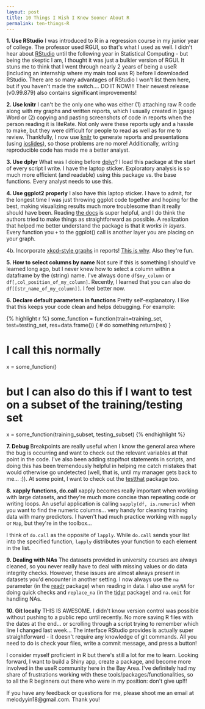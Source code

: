 ```yaml
---
layout: post
title: 10 Things I Wish I Knew Sooner About R
permalink: ten-things-R
---
```


**1. Use RStudio** I was introduced to R in a regression course in my junior year of college. The professor used RGUI, so that's what I used as well. I didn't hear about [RStudio](https://www.rstudio.com/products/rstudio/download/) until the following year in Statistical Computing - but being the skeptic I am, I thought it was just a bulkier version of RGUI. It stuns me to think that I went through nearly 2 years of being a useR (including an internship where my main tool was R) before I downloaded RStudio. There are so many advantages of RStudio I won't list them here, but if you haven't made the switch.... DO IT NOW!!! Their newest release (v0.99.879) also contains significant improvements! 

**2. Use knitr** I can't be the only one who was either (1) attaching raw R code along with my graphs and written reports, which I usually created in (gasp) Word or (2) copying and pasting screenshots of code in reports when the person reading it is liteRate. Not only were these reports ugly and a hassle to make, but they were difficult for people to read as well as for me to review. Thankfully, I now use [knitr](http://yihui.name/knitr/) to generate reports and presentations (using [ioslides](http://rmarkdown.rstudio.com/ioslides_presentation_format.html)), so those problems are no more! Additionally, writing reproducible code has made me a better analyst.

**3. Use dplyr** What was I doing before [dplyr](https://cran.r-project.org/web/packages/dplyr/index.html)? I load this package at the start of every script I write. I have the laptop sticker. Exploratory analysis is so much more efficient (and readable) using this package vs. the base functions. Every analyst needs to use this. 

**4. Use ggplot2 properly** I also have this laptop sticker. I have to admit, for the longest time I was just throwing ggplot code together and hoping for the best, making visualizing results much more troublesome than it really should have been. Reading [the docs](http://docs.ggplot2.org/current/) is super helpful, and I do think the authors tried to make things as straightforward as possible. A realization that helped me better understand the package is that it *works in layers*. Every function you `+` to the ggplot() call is another layer you are placing on your graph. 

4b. Incorporate [xkcd-style graphs](http://docs.ggplot2.org/current/) in reports! [This is why](https://www.chrisstucchio.com/blog/2014/why_xkcd_style_graphs_are_important.html). Also they're fun.

**5. How to select columns by name** Not sure if this is something I should've learned long ago, but I never knew how to select a column within a dataframe by the (string) name. I've always done `df$my_column` or `df[,col_position_of_my_column]`. Recently, I learned that you can also do `df[[str_name_of_my_column]]`. I feel better now. 

**6. Declare default parameters in functions** Pretty self-explanatory. I like that this keeps your code clean and helps debugging. For example: 

{% highlight r %}
some_function = function(train=training_set, test=testing_set, res=data.frame()) {
	# do something
	return(res)
}

# I call this normally 
x = some_function() 

# but I can also do this if I want to test on a subset of the training/testing set
x = some_function(training_subset, testing_subset) 
{% endhighlight %}

**7. Debug** Breakpoints are really useful when I know the general area where the bug is occurring and want to check out the relevant variables at that point in the code. I've also been adding stopifnot statements in scripts, and doing this has been tremendously helpful in helping me catch mistakes that would otherwise go undetected (well, that is, until my manager gets back to me... :)). At some point, I want to check out the [testthat](https://cran.r-project.org/web/packages/testthat/index.html) package too. 

**8. xapply functions, do.call** xapply becomes really important when working with large datasets, and they're much more concise than repeating code or writing loops. An useful application is calling `sapply(df, is.numeric)` when you want to find the numeric columns... very handy for cleaning training data with many predictors. I haven't had much practice working with `mapply` or `Map`, but they're in the toolbox... 

I think of `do.call` as the opposite of `lapply`. While `do.call` sends your list into the specified function, `lapply` distributes your function to each element in the list. 

**9. Dealing with NAs** The datasets provided in university courses are always cleaned, so you never really have to deal with missing values or do data integrity checks. However, these issues are almost always present in datasets you'd encounter in another setting. I now always use the `na` parameter (in the [readr](https://cran.r-project.org/web/packages/readr/index.html) package) when reading in data. I also use `anyNA` for doing quick checks and `replace_na` (in the [tidyr](https://cran.r-project.org/web/packages/tidyr/index.html) package) and `na.omit` for handling NAs. 

**10. Git locally** THIS IS AWESOME. I didn't know version control was possible without pushing to a public repo until recently. No more saving R files with the dates at the end... or scrolling through a script trying to remember which line I changed last week... The interface RStudio provides is actually super straightforward - it doesn't require any knowledge of git commands. All you need to do is check your files, write a commit message, and press a button! 

I consider myself proficient in R but there's still a lot for me to learn. Looking forward, I want to build a Shiny app, create a package, and become more involved in the useR community here in the Bay Area. I've definitely had my share of frustrations working with these tools/packages/functionalities, so to all the R beginners out there who were in my position: don't give up!!!

<p class="message">If you have any feedback or questions for me, please shoot me an email at melodyyin18@gmail.com. Thank you!</p>